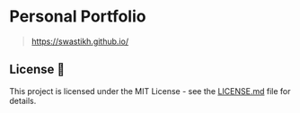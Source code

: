 # Personal Portfolio  

> https://swastikh.github.io/
## License 📄
This project is licensed under the MIT License - see the [LICENSE.md](./LICENSE) file for details.
